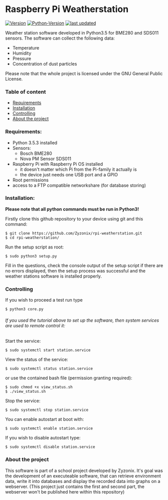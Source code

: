 # Raspberry Pi Weatherstation

[![Version](https://img.shields.io/badge/Version-1.2%20|%20rev%201-orange)]() 
[![Python-Version](https://img.shields.io/badge/Python-3.5.3-blue)]()
[![last updated](https://img.shields.io/badge/last%20updated-11/06/2021-9cf)]()

Weather station software developed in Python3.5 for BME280 and SDS011 sensors.
The software can collect the following data: 
- Temperature
- Humidity
- Pressure
- Concentration of dust particles 

Please note that the whole project is licensed under the GNU General Public License.

### Table of content
* [Requirements](#requirements)
* [Installation](#installation)
* [Controlling](#controlling)
* [About the project](#about-the-project)

### Requirements:
* Python 3.5.3 installed
* Sensors:
  - Bosch BME280 
  - Nova PM Sensor SDS011
* Raspberry Pi with Raspberry Pi OS installed 
  - it doesn't matter which Pi from the Pi-family it actually is
  - the device just needs one USB port and a GPIO
* Root permissions
* access to a FTP compatible networkshare (for database storing)

### Installation:
**Please note that all python commands must be run in Python3!**

Firstly clone this github repository to your device using git and this command:
```
$ git clone https://github.com/Zyzonix/rpi-weatherstation.git
$ cd rpi-weatherstation/
```
Run the setup script as root:
```
$ sudo python3 setup.py
```
Fill in the questions, check the console output of the setup script if there are no errors displayed, then the setup process was successful and the weather stations software is installed properly.

### Controlling
If you wish to proceed a test run type
```
$ python3 core.py
```
###### If you used the tutorial above to set up the software, then system services are used to remote control it:
Start the service:
```
$ sudo systemctl start station.service  
```
View the status of the service:
```
$ sudo systemctl status station.service
```
or use the contained bash file (permission granting required):
```
$ sudo chmod +x view_status.sh
$ ./view_status.sh
```
Stop the service:
```
$ sudo systemctl stop station.service
```
You can enable autostart at boot with:
```
$ sudo systemctl enable station.service
```
If you wish to disable autostart type:
```
$ sudo systemctl disable station.service
```
### About the project
This software is part of a school project developed by Zyzonix. It's goal was the development of an executeable software, that can retrieve environment data, write it into databases and display the recorded data into graphs on a webserver. 
(This project just contains the first and second part, the webserver won't be published here within this repository)

